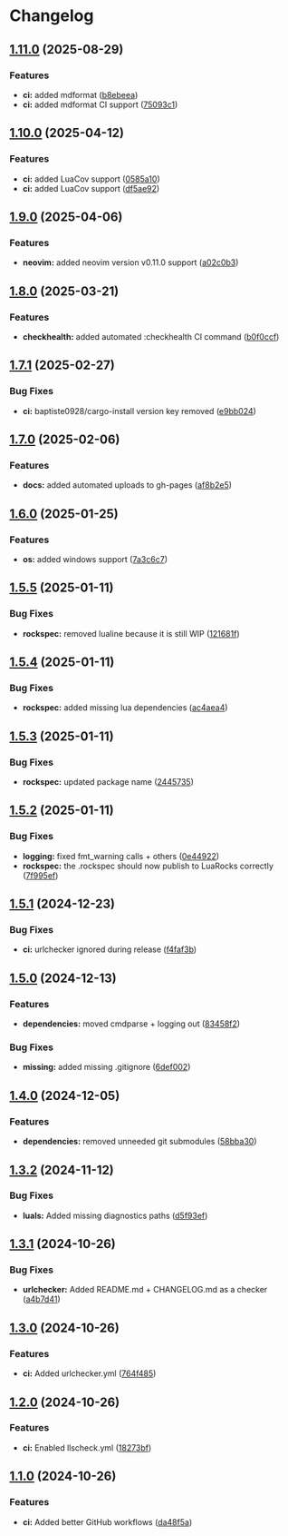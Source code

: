 # Changelog

## [1.11.0](https://github.com/ColinKennedy/nvim-best-practices-plugin-template/compare/v1.10.0...v1.11.0) (2025-08-29)


### Features

* **ci:** added mdformat ([b8ebeea](https://github.com/ColinKennedy/nvim-best-practices-plugin-template/commit/b8ebeea76d72f34d8f31118654d7e4093f9bee00))
* **ci:** added mdformat CI support ([75093c1](https://github.com/ColinKennedy/nvim-best-practices-plugin-template/commit/75093c124d4533a0f9edc6b7eb9de351cc348133))

## [1.10.0](https://github.com/ColinKennedy/nvim-best-practices-plugin-template/compare/v1.9.0...v1.10.0) (2025-04-12)

### Features

- **ci:** added LuaCov support ([0585a10](https://github.com/ColinKennedy/nvim-best-practices-plugin-template/commit/0585a10f66360b2b2f9b2642296fa732c222683f))
- **ci:** added LuaCov support ([df5ae92](https://github.com/ColinKennedy/nvim-best-practices-plugin-template/commit/df5ae92ac3427d4af899e3a9cb2e561e1eac3fde))

## [1.9.0](https://github.com/ColinKennedy/nvim-best-practices-plugin-template/compare/v1.8.0...v1.9.0) (2025-04-06)

### Features

- **neovim:** added neovim version v0.11.0 support ([a02c0b3](https://github.com/ColinKennedy/nvim-best-practices-plugin-template/commit/a02c0b303726b5259b3cbc0a2b6acebb98c55c15))

## [1.8.0](https://github.com/ColinKennedy/nvim-best-practices-plugin-template/compare/v1.7.1...v1.8.0) (2025-03-21)

### Features

- **checkhealth:** added automated :checkhealth CI command ([b0f0ccf](https://github.com/ColinKennedy/nvim-best-practices-plugin-template/commit/b0f0ccfc177cf42cd17faf435b40ca5b39f478f1))

## [1.7.1](https://github.com/ColinKennedy/nvim-best-practices-plugin-template/compare/v1.7.0...v1.7.1) (2025-02-27)

### Bug Fixes

- **ci:** baptiste0928/cargo-install version key removed ([e9bb024](https://github.com/ColinKennedy/nvim-best-practices-plugin-template/commit/e9bb024fe7f9a067f70a84c6d67ebb567f9a5d83))

## [1.7.0](https://github.com/ColinKennedy/nvim-best-practices-plugin-template/compare/v1.6.0...v1.7.0) (2025-02-06)

### Features

- **docs:** added automated uploads to gh-pages ([af8b2e5](https://github.com/ColinKennedy/nvim-best-practices-plugin-template/commit/af8b2e5ae9cb0681ca27973787487502156fe2c2))

## [1.6.0](https://github.com/ColinKennedy/nvim-best-practices-plugin-template/compare/v1.5.5...v1.6.0) (2025-01-25)

### Features

- **os:** added windows support ([7a3c6c7](https://github.com/ColinKennedy/nvim-best-practices-plugin-template/commit/7a3c6c794712883399626d3177b6ce93cf0252a4))

## [1.5.5](https://github.com/ColinKennedy/nvim-best-practices-plugin-template/compare/v1.5.4...v1.5.5) (2025-01-11)

### Bug Fixes

- **rockspec:** removed lualine because it is still WIP ([121681f](https://github.com/ColinKennedy/nvim-best-practices-plugin-template/commit/121681f8f7ace45e114ea2161175e37c8c8e4877))

## [1.5.4](https://github.com/ColinKennedy/nvim-best-practices-plugin-template/compare/v1.5.3...v1.5.4) (2025-01-11)

### Bug Fixes

- **rockspec:** added missing lua dependencies ([ac4aea4](https://github.com/ColinKennedy/nvim-best-practices-plugin-template/commit/ac4aea4f468b4912e694eb4fca0305aff026f4e1))

## [1.5.3](https://github.com/ColinKennedy/nvim-best-practices-plugin-template/compare/v1.5.2...v1.5.3) (2025-01-11)

### Bug Fixes

- **rockspec:** updated package name ([2445735](https://github.com/ColinKennedy/nvim-best-practices-plugin-template/commit/2445735817e93ccb520101539c2f41312e0635b3))

## [1.5.2](https://github.com/ColinKennedy/nvim-best-practices-plugin-template/compare/v1.5.1...v1.5.2) (2025-01-11)

### Bug Fixes

- **logging:** fixed fmt_warning calls + others ([0e44922](https://github.com/ColinKennedy/nvim-best-practices-plugin-template/commit/0e449223755ab4ea4fa170753d4b38731e4279b2))
- **rockspec:** the .rockspec should now publish to LuaRocks correctly ([7f995ef](https://github.com/ColinKennedy/nvim-best-practices-plugin-template/commit/7f995ef9b4459bb47976303825adb7a81737f404))

## [1.5.1](https://github.com/ColinKennedy/nvim-best-practices-plugin-template/compare/v1.5.0...v1.5.1) (2024-12-23)

### Bug Fixes

- **ci:** urlchecker ignored during release ([f4faf3b](https://github.com/ColinKennedy/nvim-best-practices-plugin-template/commit/f4faf3b557c3fff211195bdc05003b701e895196))

## [1.5.0](https://github.com/ColinKennedy/nvim-best-practices-plugin-template/compare/v1.4.0...v1.5.0) (2024-12-13)

### Features

- **dependencies:** moved cmdparse + logging out ([83458f2](https://github.com/ColinKennedy/nvim-best-practices-plugin-template/commit/83458f230192cb1a77778de051bcde757e73d756))

### Bug Fixes

- **missing:** added missing .gitignore ([6def002](https://github.com/ColinKennedy/nvim-best-practices-plugin-template/commit/6def002a458edbf6dcaf786120b3e3f3fbcd869b))

## [1.4.0](https://github.com/ColinKennedy/nvim-best-practices-plugin-template/compare/v1.3.2...v1.4.0) (2024-12-05)

### Features

- **dependencies:** removed unneeded git submodules ([58bba30](https://github.com/ColinKennedy/nvim-best-practices-plugin-template/commit/58bba307be8ec2a963b8d0ec256d60d9c14abe16))

## [1.3.2](https://github.com/ColinKennedy/nvim-best-practices-plugin-template/compare/v1.3.1...v1.3.2) (2024-11-12)

### Bug Fixes

- **luals:** Added missing diagnostics paths ([d5f93ef](https://github.com/ColinKennedy/nvim-best-practices-plugin-template/commit/d5f93ef89c47ae5dd09c684526f7050a0f829e11))

## [1.3.1](https://github.com/ColinKennedy/nvim-best-practices-plugin-template/compare/v1.3.0...v1.3.1) (2024-10-26)

### Bug Fixes

- **urlchecker:** Added README.md + CHANGELOG.md as a checker ([a4b7d41](https://github.com/ColinKennedy/nvim-best-practices-plugin-template/commit/a4b7d410f4d853d7bf98e4ca6dc198f6ea29bb8d))

## [1.3.0](https://github.com/ColinKennedy/nvim-best-practices-plugin-template/compare/v1.2.0...v1.3.0) (2024-10-26)

### Features

- **ci:** Added urlchecker.yml ([764f485](https://github.com/ColinKennedy/nvim-best-practices-plugin-template/commit/764f4859522c6c810e75bd82eda6073ef4fc0c0c))

## [1.2.0](https://github.com/ColinKennedy/nvim-best-practices-plugin-template/compare/v1.1.0...v1.2.0) (2024-10-26)

### Features

- **ci:** Enabled llscheck.yml ([18273bf](https://github.com/ColinKennedy/nvim-best-practices-plugin-template/commit/18273bf3526364ca05d2798318b86f59a3c124e8))

## [1.1.0](https://github.com/ColinKennedy/nvim-best-practices-plugin-template/compare/v1.0.3...v1.1.0) (2024-10-26)

### Features

- **ci:** Added better GitHub workflows ([da48f5a](https://github.com/ColinKennedy/nvim-best-practices-plugin-template/commit/da48f5a27fb01e9c597d82931e551d10c31b94d0))
